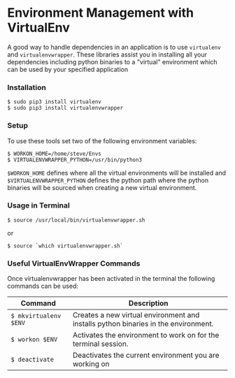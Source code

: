 Environment Management with VirtualEnv
======================================

A good way to handle dependencies in an application is to use `virtualenv` and `virtualenvwrapper`. These libraries assist you in installing all your dependencies including python binaries to a "virtual" environment which can be used by your specified application

### Installation

```shell
$ sudo pip3 install virtualenv
$ sudo pip3 install virtualenvwrapper
```
### Setup

To use these tools set two of the following environment variables:

```shell
$ WORKON_HOME=/home/steve/Envs
$ VIRTUALENVWRAPPER_PYTHON=/usr/bin/python3
```

`$WORKON_HOME` defines where all the virtual environments will be installed and `$VIRTUALENVWRAPPER_PYTHON` defines the python path where the python binaries will be sourced when creating a new virtual environment.

### Usage in Terminal

```shell
$ source /usr/local/bin/virtualenvwrapper.sh
```
or
```shell
$ source `which virtualenvwrapper.sh`
```

### Useful VirtualEnvWrapper Commands

Once virtualenvwrapper has been activated in the terminal the following commands can be used:

|Command               | Description                                                                       |
|----------------------|-----------------------------------------------------------------------------------|
|`$ mkvirtualenv $ENV` | Creates a new virtual environment and installs python binaries in the environment.|
|`$ workon $ENV`       | Activates the environment to work on for the terminal session.                    |
|`$ deactivate`        | Deactivates the current environment you are working on                            |
